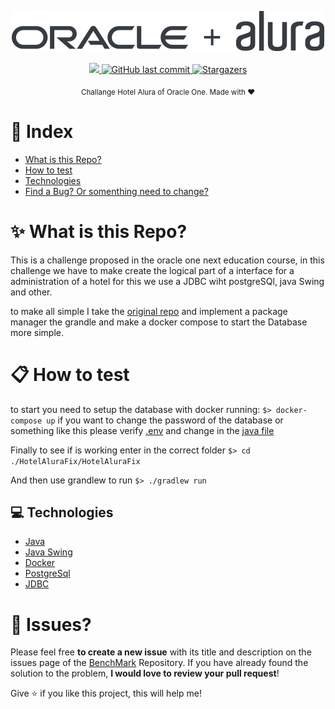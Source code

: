 <div>
<p align="center">
   <img src=".github/logo.svg" alt="Oracle-One" width="500"/>
</p>
</div>
<p align="center">
  <a aria-label="Completed" href="https://www.oracle.com/br/education/oracle-next-education/">
    <img src="https://img.shields.io/badge/Oracle-Alura-0A3871?logo="></img>
  </a>
  <a href="https://github.com/luizlcezario/OracleOne_Challenge_HotelOne/commits/master">
    <img alt="GitHub last commit" src="https://img.shields.io/github/last-commit/luizlcezario/OracleOne_Challenge_HotelOne?color=0A3871">
  </a>

  <a href="https://github.com/luizlcezario/OracleOne_Challenge_HotelOne/stargazers">
    <img alt="Stargazers" src="https://img.shields.io/github/stars/luizlcezario/OracleOne_Challenge_HotelOne?color=0A3871&logo=github">
  </a>
</p>

<div align="center">
  <sub>Challange Hotel Alura of Oracle One. Made with ❤︎
  </sub>
</div>

# :pushpin: Index

- [What is this Repo?](#sparkles_What-is-this-Repo?)
- [How to test](#clipboard_How-to-test)
- [Technologies](#computer_Technologies)
- [Find a Bug? Or somenthing need to change?](#bug_Issues?)

# :sparkles: What is this Repo?

This is a challenge proposed in the oracle one next education course, in this challenge we have to make create the logical part of a interface for a administration of a hotel for this we use a JDBC wiht postgreSQl, java Swing and other.

to make all simple I take the [original repo](https://github.com/Alquimistas-AluraLatam/PT-hotel-alura) and implement a package manager the grandle and make a docker compose to start the Database more simple.

# :clipboard: How to test

to start you need to setup the database with docker running:
`$> docker-compose up`
if you want to change the password of the database or something like this please verify [.env]("https://github.com/luizlcezario/OracleOne_Challenge_HotelOne/blob/main/postgres.env) and change in the [java file](https://github.com/luizlcezario/OracleOne_Challenge_HotelOne/blob/main/HotelAluraFix/HotelAluraFix/src/main/java/src/db/DatabaseConnection.java)

Finally to see if is working enter in the correct folder
`$> cd ./HotelAluraFix/HotelAluraFix`

And then use grandlew to run
`$> ./gradlew run`

## :computer: Technologies

- [Java](https://www.java.com/pt-BR/)
- [Java Swing](https://docs.oracle.com/javase/tutorial/uiswing/)
- [Docker](https://www.docker.com)
- [PostgreSql](https://www.postgresql.org)
- [JDBC](https://docs.oracle.com/javase/8/docs/technotes/guides/jdbc/)

# :bug: Issues?

Please feel free **to create a new issue** with its title and description on the issues page of the [BenchMark](https://github.com/luizlcezario/OracleOne_Challenge_HotelOne/issues) Repository. If you have already found the solution to the problem, **I would love to review your pull request**!

Give ⭐️ if you like this project, this will help me!
